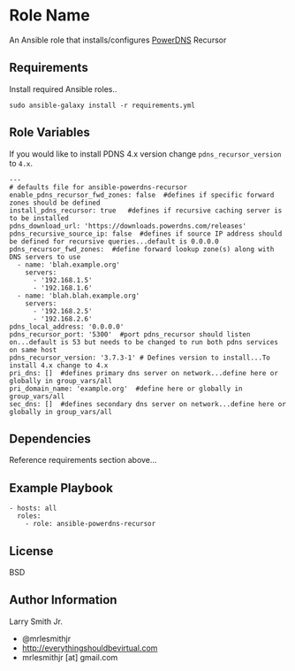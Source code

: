 Role Name
=========

An Ansible role that installs/configures [PowerDNS] Recursor

Requirements
------------

Install required Ansible roles..  
```
sudo ansible-galaxy install -r requirements.yml
```

Role Variables
--------------
If you would like to install PDNS 4.x version change `pdns_recursor_version` to
`4.x`.

```
---
# defaults file for ansible-powerdns-recursor
enable_pdns_recursor_fwd_zones: false  #defines if specific forward zones should be defined
install_pdns_recursor: true   #defines if recursive caching server is to be installed
pdns_download_url: 'https://downloads.powerdns.com/releases'
pdns_recursive_source_ip: false  #defines if source IP address should be defined for recursive queries...default is 0.0.0.0
pdns_recursor_fwd_zones:  #define forward lookup zone(s) along with DNS servers to use
  - name: 'blah.example.org'
    servers:
      - '192.168.1.5'
      - '192.168.1.6'
  - name: 'blah.blah.example.org'
    servers:
      - '192.168.2.5'
      - '192.168.2.6'
pdns_local_address: '0.0.0.0'
pdns_recursor_port: '5300'  #port pdns_recursor should listen on...default is 53 but needs to be changed to run both pdns services on same host
pdns_recursor_version: '3.7.3-1' # Defines version to install...To install 4.x change to 4.x
pri_dns: []  #defines primary dns server on network...define here or globally in group_vars/all
pri_domain_name: 'example.org'  #define here or globally in group_vars/all
sec_dns: []  #defines secondary dns server on network...define here or globally in group_vars/all
```

Dependencies
------------

Reference requirements section above...

Example Playbook
----------------

````
- hosts: all
  roles:
    - role: ansible-powerdns-recursor
````

License
-------

BSD

Author Information
------------------

Larry Smith Jr.
- @mrlesmithjr
- http://everythingshouldbevirtual.com
- mrlesmithjr [at] gmail.com

[PowerDNS]: <https://www.powerdns.com/>
